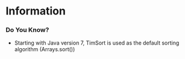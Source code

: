 [//]: # (Notes)

# Information

### Do You Know?

- Starting with Java version 7, TimSort is used as the default sorting algorithm (Arrays.sort())